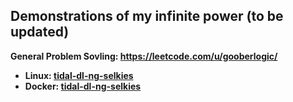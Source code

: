 ## Demonstrations of my infinite power (to be updated)
**General Problem Sovling: https://leetcode.com/u/gooberlogic/**

- **Linux: [tidal-dl-ng-selkies](https://github.com/gooberlogic/tidal-dl-ng-selkies)**
- **Docker: [tidal-dl-ng-selkies](https://github.com/gooberlogic/tidal-dl-ng-selkies)**

